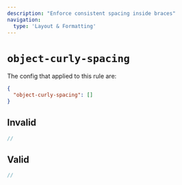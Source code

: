 ```yaml
---
description: "Enforce consistent spacing inside braces"
navigation:
  type: 'Layout & Formatting'
---
```


# `object-curly-spacing`

The config that applied to this rule are:

```json
{
  "object-curly-spacing": []
}
```

## Invalid

```js invalid
//
```

## Valid

```js valid
//
```
  